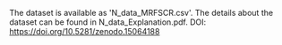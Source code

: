 The dataset is available as 'N_data_MRFSCR.csv'. The details about the dataset can be found in N_data_Explanation.pdf.
DOI: https://doi.org/10.5281/zenodo.15064188
